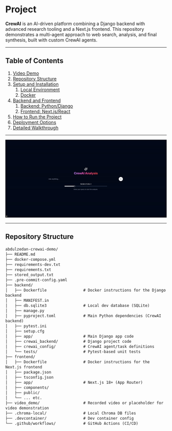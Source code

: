 # Project

**CrewAI** is an AI-driven platform combining a Django backend with advanced research tooling and a Next.js frontend.
This repository demonstrates a multi-agent approach to web search, analysis, and final synthesis, built with custom CrewAI agents.

---

## Table of Contents

1. [Video Demo](#video-demo)
2. [Repository Structure](#repository-structure)
3. [Setup and Installation](#setup-and-installation)
   1. [Local Environment](#local-environment)
   2. [Docker](#docker)
4. [Backend and Frontend](#backend-and-frontend)
   1. [Backend: Python/Django](#backend-pythondjango)
   2. [Frontend: Next.js/React](#frontend-nextjsreact)
5. [How to Run the Project](#how-to-run-the-project)
6. [Deployment Options](#deployment-options)
7. [Detailed Walkthrough](#detailed-walkthrough)

---

[![Video_demo](./video_demo/thumbnail.jpg)](https://github.com/user-attachments/assets/d59b82e5-2ec1-40cf-a522-e8cbc57e7877)

---

## Repository Structure

```plaintext
abdulzedan-crewai-demo/
├── README.md
├── docker-compose.yml
├── requirements-dev.txt
├── requirements.txt
├── stored_output.txt
├── .pre-commit-config.yaml
├── backend/
│   ├── Dockerfile                # Docker instructions for the Django backend
│   ├── MANIFEST.in
│   ├── db.sqlite3                # Local dev database (SQLite)
│   ├── manage.py
│   ├── pyproject.toml            # Main Python dependencies (CrewAI backend)
│   ├── pytest.ini
│   ├── setup.cfg
│   ├── app/                      # Main Django app code
│   ├── crewai_backend/           # Django project code
│   ├── crewai_config/            # CrewAI agent/task definitions
│   └── tests/                    # Pytest-based unit tests
├── frontend/
│   ├── Dockerfile                # Docker instructions for the Next.js frontend
│   ├── package.json
│   ├── tsconfig.json
│   ├── app/                      # Next.js 18+ (App Router)
│   ├── components/
│   ├── public/
│   └── ... etc.
├── video_demo/                   # Recorded video or placeholder for video demonstration
├── .chroma-local/                # Local Chroma DB files
├── .devcontainer/                # Dev container config
└── .github/workflows/            # GitHub Actions (CI/CD)
